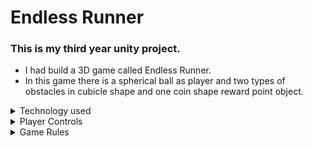 # Endless Runner

### This is my third year unity project.

- I had build a 3D game called Endless Runner.
- In this game there is a spherical ball as player and two types of obstacles in cubicle shape and one coin shape reward point object.

<details>
  
<summary>Technology used</summary>


| Technology        |
|-------------------|
| Unity Game Engine |
| C# Language       |

</details>

<details>
  
<summary>Player Controls</summary>
  
### In this game player has 3 unlocked movements

Gamer will use these controls to make player avoid the obstacles and collecting reward points by going left, right or jump.

1. Left movement -> using left arrow key
2. Right movement -> using right arrow key
3. Jump movement -> using space bar key

</details>

<details>
  
<summary>Game Rules</summary>

- When game scene is loaded the Start Game screen is displayed only pressing start game button will start the game.
- Whenever the player touches the coin object it collects the reward point and the score gets updated.
- Whenever player hit or touches the obstacle the game will be over and try again screen will pop-up.
- After touching each coin the speed of player will get updated and movement becomes fast to make game more interesting.

</details>
